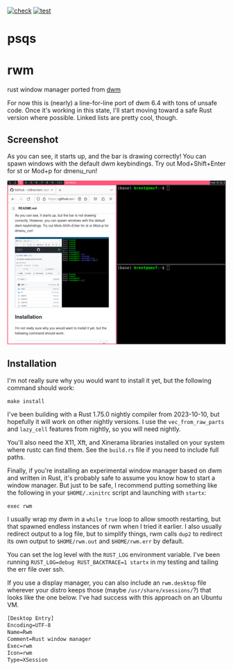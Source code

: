 [![check](https://github.com/ntBre/rwm/actions/workflows/check.yml/badge.svg)](https://github.com/ntBre/rwm/actions/workflows/check.yml)
[![test](https://github.com/ntBre/rwm/actions/workflows/test.yml/badge.svg)](https://github.com/ntBre/rwm/actions/workflows/test.yml)

# psqs
# rwm
rust window manager ported from [dwm](https://dwm.suckless.org/)

For now this is (nearly) a line-for-line port of dwm 6.4 with tons of unsafe
code. Once it's working in this state, I'll start moving toward a safe Rust
version where possible. Linked lists are pretty cool, though.

## Screenshot
As you can see, it starts up, and the bar is drawing correctly! You can spawn
windows with the default dwm keybindings. Try out Mod+Shift+Enter for st or
Mod+p for dmenu_run!

![Screenshot](screenshot.png)

## Installation
I'm not really sure why you would want to install it yet, but the following
command should work:

``` shell
make install
```

I've been building with a Rust 1.75.0 nightly compiler from 2023-10-10, but
hopefully it will work on other nightly versions. I use the `vec_from_raw_parts`
and `lazy_cell` features from nightly, so you will need nightly.

You'll also need the X11, Xft, and Xinerama libraries installed on your system
where rustc can find them. See the `build.rs` file if you need to include full
paths.

Finally, if you're installing an experimental window manager based on dwm and
written in Rust, it's probably safe to assume you know how to start a window
manager. But just to be safe, I recommend putting something like the following
in your `$HOME/.xinitrc` script and launching with `startx`:

``` shell
exec rwm
```

I usually wrap my dwm in a `while true` loop to allow smooth restarting, but
that spawned endless instances of rwm when I tried it earlier. I also usually
redirect output to a log file, but to simplify things, rwm calls `dup2` to
redirect its own output to `$HOME/rwm.out` and `$HOME/rwm.err` by default.

You can set the log level with the `RUST_LOG` environment variable. I've been
running `RUST_LOG=debug RUST_BACKTRACE=1 startx` in my testing and tailing the
err file over ssh.

If you use a display manager, you can also include an `rwm.desktop` file
wherever your distro keeps those (maybe `/usr/share/xsessions/`?) that looks
like the one below. I've had success with this approach on an Ubuntu VM.

``` shell
[Desktop Entry]
Encoding=UTF-8
Name=Rwm
Comment=Rust window manager
Exec=rwm
Icon=rwm
Type=XSession
```

